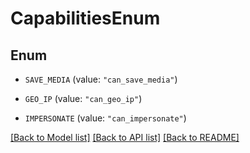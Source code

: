 # CapabilitiesEnum

## Enum


* `SAVE_MEDIA` (value: `"can_save_media"`)

* `GEO_IP` (value: `"can_geo_ip"`)

* `IMPERSONATE` (value: `"can_impersonate"`)


[[Back to Model list]](../README.md#documentation-for-models) [[Back to API list]](../README.md#documentation-for-api-endpoints) [[Back to README]](../README.md)


